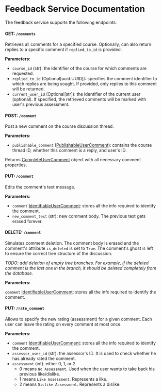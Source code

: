 # Feedback Service Documentation

The feedback service supports the following endpoints:
#### GET: `/comments`

Retrieves all comments for a specified course. Optionally, can also return replies to a specific comment if  `replied_to_id` is provided.

**Parameters:**

- `course_id` (str): the identifier of the course for which comments are requested.
- `replied_to_id` (Optional[uuid.UUID]): specifies the comment identifier to which replies are being sought. If provided, only replies to this comment will be returned.
- `current_user_id` (Optional[str]): the identifier of the current user (optional). If specified, the retrieved comments will be marked with user's previous assessment.

#### POST: `/comment`

Post a new comment on the course discussion thread.

**Parameters:**

- `publishable_comment` ([PublishableUserComment](user_comment.py#L28)): contains the course thread ID, whether this comment is a reply, and user's ID.

Returns [CompleteUserComment](user_comment.py#L36) object with all necessary comment properties.

#### PUT: `/comment`

Edits the comment's text message.

**Parameters:**

- `comment` [IdentifiableUserComment](./user_comment.py#L22): stores all the info required to identify the comment.
- `new_comment_text` (str): new comment body. The previous text gets erased forever.


#### DELETE: `/comment`

Simulates comment deletion. The comment body is erased and the comment's attribute `is_deleted` is set to `True`.
The comment's ghost is left to ensure the correct tree structure of the discussion.

*TODO: add deletion of empty tree branches. For example, if the deleted comment is the last one in the branch, it should be deleted completely from the database.* 

**Parameters:**

`comment` [IdentifiableUserComment](./user_comment.py#L22): stores all the info required to identify the comment.

#### PUT: `/rate_comment`

Allows to specify the new rating (assessment) for a given comment. Each user can leave the rating on every comment at most once.

**Parameters:**

- `comment` [IdentifiableUserComment](./user_comment.py#L22): stores all the info required to identify the comment.
- `assessor_user_id` (str): the assessor's ID. It is used to check whether he has already rated the comment.
- `assessment` (int): either $0$, $1$, or $2$.
	- $0$ means `No Assessment`. Used when the user wants to take back his previous like/dislike.
	- $1$ means `Like Assessment`. Represents a like.
	- $2$ means `Dislike Assessment`. Represents a dislike.
